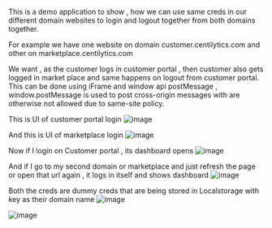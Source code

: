 This is a demo application to show , how we can use same creds in our different domain websites to login and logout together from both domains together.

For example we have one website on domain customer.centilytics.com and other on marketplace.centilytics.com

We want , as the customer logs in customer portal , then customer also gets logged in market place and same happens on logout from customer portal.
This can be done using iFrame and window api postMessage , window.postMessage is used to post cross-origin messages with are otherwise not allowed due to same-site policy.

This is UI of customer portal login
![image](https://user-images.githubusercontent.com/32809078/158873411-6f9d6821-47bd-4cb9-8b2d-c1d751297077.png)

And this is UI of marketplace login
![image](https://user-images.githubusercontent.com/32809078/158873462-8e750955-ab13-4c69-b355-713b6826ad6e.png)


Now if I login on Customer portal , its dashboard opens
![image](https://user-images.githubusercontent.com/32809078/158873529-340bc453-c4d0-4efa-ba35-080a0e98aa95.png)


And if I go to my second domain or marketplace and just refresh the page or open that url again , it logs in itself and shows dashboard
![image](https://user-images.githubusercontent.com/32809078/158873615-62d3b10a-38df-4381-8dc3-88ffcd68cd63.png)

Both the creds are dummy creds that are being stored in Localstorage with key as their domain name
![image](https://user-images.githubusercontent.com/32809078/158873703-780a5601-fe50-47ef-b29b-e2e0b4154e47.png)

![image](https://user-images.githubusercontent.com/32809078/158873711-5b5262e3-e79d-4c4d-8077-4ccb883c40cc.png)
 
